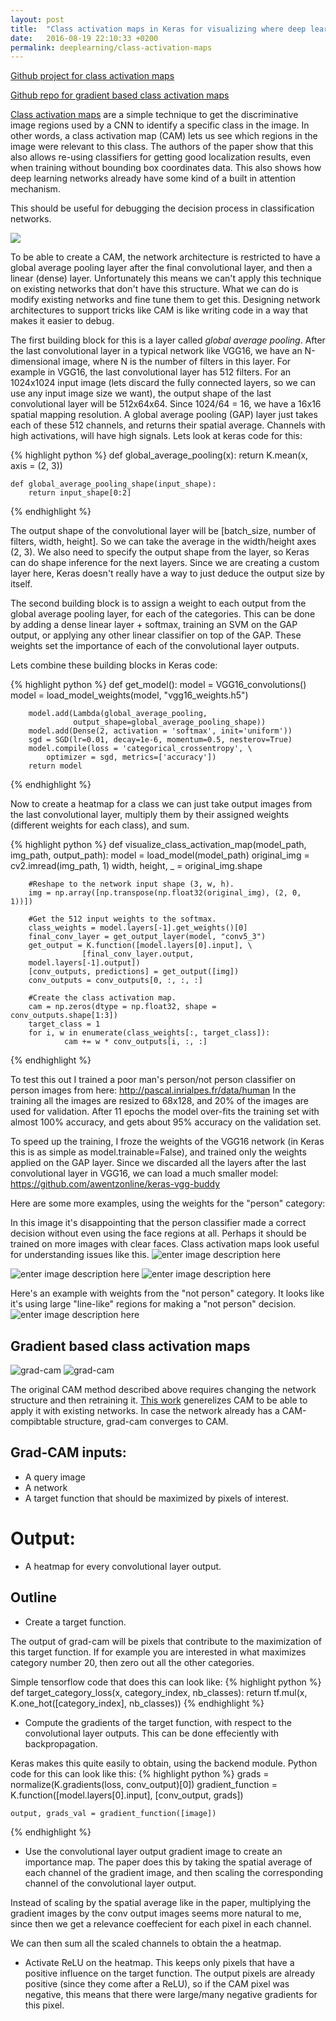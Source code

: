 ```yaml
---
layout: post
title:  "Class activation maps in Keras for visualizing where deep learning networks pay attention"
date:   2016-08-19 22:10:33 +0200
permalink: deeplearning/class-activation-maps
---
```


[Github project for class activation maps](https://github.com/jacobgil/keras-cam)

[Github repo for gradient based class activation maps](https://github.com/jacobgil/keras-grad-cam)

[Class activation maps](http://cnnlocalization.csail.mit.edu) are a simple technique to get the discriminative image regions used by a CNN to identify a specific class in the image.
In other words, a class activation map (CAM) lets us see which regions in the image were relevant to this class.
The authors of the paper show that this also allows re-using classifiers for getting good localization results, even when training without bounding box coordinates data.
This also shows how deep learning networks already have some kind of a built in attention mechanism.

This should be useful for debugging the decision process in classification networks.

![](https://github.com/jacobgil/keras-cam/blob/master/examples/mona_lisa.jpg?raw=true)

To be able to create a CAM, the network architecture is restricted to have a global average pooling layer after the final convolutional layer, and then a linear (dense) layer. 
Unfortunately this means we can't apply this technique on existing networks that don't have this structure. What we can do is modify existing networks and fine tune them to get this. 
Designing network architectures to support tricks like CAM is like writing code in a way that makes it easier to debug.


The first building block for this is a layer called *global average pooling*.
After the last convolutional layer in a typical network like VGG16, we have an N-dimensional image, where N is the number of filters in this layer.
For example in VGG16, the last convolutional layer has 512 filters.
For an 1024x1024 input image (lets discard the fully connected layers, so we can use any input image size we want), the output shape of the last convolutional layer will be 512x64x64.  Since 1024/64 = 16, we have a 16x16 spatial mapping resolution.
A global average pooling (GAP) layer just takes each of these 512 channels, and returns their spatial average.
Channels with high activations, will have high signals.
Lets look at keras code for this:

{% highlight python %}
    def global_average_pooling(x):
        return K.mean(x, axis = (2, 3))
    
    def global_average_pooling_shape(input_shape):
        return input_shape[0:2]
{% endhighlight %}

The output shape of the convolutional layer will be [batch_size, number of filters, width, height].
So we can take the average in the width/height axes (2, 3).
We also need to specify the output shape from the layer, so Keras can do shape inference for the next layers. Since we are creating a custom layer here, Keras doesn't really have a way to just deduce the output size by itself.

The second building block is to assign a weight to each output from the global average pooling layer, for each of the categories.
This can be done by adding a dense linear layer + softmax, training an SVM on the GAP output, or applying any other linear classifier on top of the GAP.
These weights set the importance of each of the convolutional layer outputs.

Lets combine these building blocks in Keras code:

{% highlight python %}
    def get_model():
	    model = VGG16_convolutions()
	    model = load_model_weights(model, "vgg16_weights.h5")
	    
	    model.add(Lambda(global_average_pooling, 
	              output_shape=global_average_pooling_shape))
	    model.add(Dense(2, activation = 'softmax', init='uniform'))
	    sgd = SGD(lr=0.01, decay=1e-6, momentum=0.5, nesterov=True)
	    model.compile(loss = 'categorical_crossentropy', \
            optimizer = sgd, metrics=['accuracy'])
	    return model
{% endhighlight %}        

Now to create a heatmap for a class we can just take output images from the last convolutional layer, multiply them by their assigned weights (different weights for each class), and sum.

{% highlight python %}
    def visualize_class_activation_map(model_path, img_path, output_path):
        model = load_model(model_path)
        original_img = cv2.imread(img_path, 1)
        width, height, _ = original_img.shape

        #Reshape to the network input shape (3, w, h).
        img = np.array([np.transpose(np.float32(original_img), (2, 0, 1))])
        
        #Get the 512 input weights to the softmax.
        class_weights = model.layers[-1].get_weights()[0]
        final_conv_layer = get_output_layer(model, "conv5_3")
        get_output = K.function([model.layers[0].input], \
                    [final_conv_layer.output, 
        model.layers[-1].output])
        [conv_outputs, predictions] = get_output([img])
        conv_outputs = conv_outputs[0, :, :, :]

        #Create the class activation map.
        cam = np.zeros(dtype = np.float32, shape = conv_outputs.shape[1:3])
        target_class = 1
        for i, w in enumerate(class_weights[:, target_class]):
                cam += w * conv_outputs[i, :, :]
{% endhighlight %}                



To test this out I trained a poor man's person/not person classifier on person images from here:
http://pascal.inrialpes.fr/data/human
In the training all the images are resized to 68x128, and 20% of the images are used for validation. 
After 11 epochs the model over-fits the training set with almost 100% accuracy, and gets about 95% accuracy on the validation set.

To speed up the training, I froze the weights of the VGG16 network (in Keras this is as simple as model.trainable=False), and trained only the weights applied on the GAP layer.
Since we discarded all the layers after the last convolutional layer in VGG16, we can load a much smaller model:
https://github.com/awentzonline/keras-vgg-buddy

Here are some more examples, using the weights for the "person" category:

In this image it's disappointing that the person classifier made a correct decision without even using the face regions at all.
Perhaps it should be trained on more images with clear faces.
Class activation maps look useful for understanding issues like this.
![enter image description here](https://raw.githubusercontent.com/jacobgil/keras-cam/master/examples/debate.jpg)



![enter image description here](https://raw.githubusercontent.com/jacobgil/keras-cam/master/examples/dog.jpg)
![enter image description here](https://raw.githubusercontent.com/jacobgil/keras-cam/master/examples/soccer.jpg)

Here's an example with weights from the "not person" category.
It looks like it's using large "line-like" regions for making a "not person" decision.
![enter image description here](https://raw.githubusercontent.com/jacobgil/keras-cam/master/examples/traffic.jpg)


## Gradient based class activation maps

![grad-cam](https://github.com/jacobgil/keras-grad-cam/raw/master/examples/boat.jpg?raw=true)
![grad-cam](https://github.com/jacobgil/keras-grad-cam/raw/master/examples/persian_cat.jpg?raw=true)

The original CAM method described above requires changing the network structure and then retraining it.
[This work](https://arxiv.org/abs/1610.02391) generelizes CAM to be able to apply it with existing networks.
In case the network already has a CAM-compibtable structure, grad-cam converges to CAM.

## Grad-CAM inputs:
- A query image
- A network
- A target function that should be maximized by pixels of interest.

# Output:
- A heatmap for every convolutional layer output.

## Outline
- Create a target function.

The output of grad-cam will be pixels that contribute to the maximization of this target function. 
If for example you are interested in what maximizes category number 20, then zero out all the other categories.

Simple tensorflow code that does this can look like:
{% highlight python %}
def target_category_loss(x, category_index, nb_classes):
    return tf.mul(x, K.one_hot([category_index], nb_classes))
{% endhighlight %}

- Compute the gradients of the target function, with respect to the convolutional layer outputs.
This can be done effeciently with backpropagation.

Keras makes this quite easily to obtain, using the backend module.
Python code for this can look like this:
{% highlight python %}
    grads = normalize(K.gradients(loss, conv_output)[0])
    gradient_function = \
        K.function([model.layers[0].input], [conv_output, grads])

    output, grads_val = gradient_function([image])
{% endhighlight %}

- Use the convolutional layer output gradient image to create an importance map.
The paper does this by taking the spatial average of each channel of the gradient image, and then scaling the corresponding channel of the convolutional layer output.

Instead of scaling by the spatial average like in the paper, multiplying the gradient images by the conv output images seems more natural to me, since then we get a relevance coeffecient for each pixel in each channel.

We can then sum all the scaled channels to obtain the a heatmap.


- Activate ReLU on the heatmap.
This keeps only pixels that have a positive influence on the target function.
The output pixels are already positive (since they come after a ReLU), so if the CAM pixel was negative, this means that there were large/many negative gradients for this pixel.
